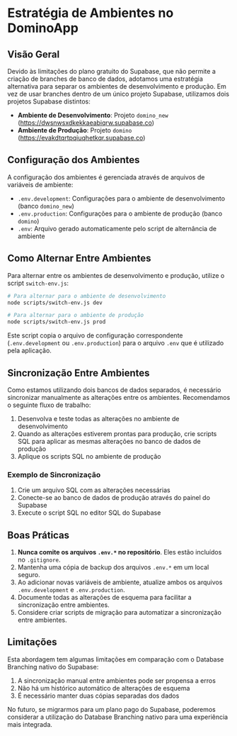 # Estratégia de Ambientes no DominoApp

## Visão Geral

Devido às limitações do plano gratuito do Supabase, que não permite a criação de branches de banco de dados, adotamos uma estratégia alternativa para separar os ambientes de desenvolvimento e produção. Em vez de usar branches dentro de um único projeto Supabase, utilizamos dois projetos Supabase distintos:

- **Ambiente de Desenvolvimento**: Projeto `domino_new` (https://dwsnwsxdkekkaeabiqrw.supabase.co)
- **Ambiente de Produção**: Projeto `domino` (https://evakdtqrtpqiuqhetkqr.supabase.co)

## Configuração dos Ambientes

A configuração dos ambientes é gerenciada através de arquivos de variáveis de ambiente:

- `.env.development`: Configurações para o ambiente de desenvolvimento (banco `domino_new`)
- `.env.production`: Configurações para o ambiente de produção (banco `domino`)
- `.env`: Arquivo gerado automaticamente pelo script de alternância de ambiente

## Como Alternar Entre Ambientes

Para alternar entre os ambientes de desenvolvimento e produção, utilize o script `switch-env.js`:

```bash
# Para alternar para o ambiente de desenvolvimento
node scripts/switch-env.js dev

# Para alternar para o ambiente de produção
node scripts/switch-env.js prod
```

Este script copia o arquivo de configuração correspondente (`.env.development` ou `.env.production`) para o arquivo `.env` que é utilizado pela aplicação.

## Sincronização Entre Ambientes

Como estamos utilizando dois bancos de dados separados, é necessário sincronizar manualmente as alterações entre os ambientes. Recomendamos o seguinte fluxo de trabalho:

1. Desenvolva e teste todas as alterações no ambiente de desenvolvimento
2. Quando as alterações estiverem prontas para produção, crie scripts SQL para aplicar as mesmas alterações no banco de dados de produção
3. Aplique os scripts SQL no ambiente de produção

### Exemplo de Sincronização

1. Crie um arquivo SQL com as alterações necessárias
2. Conecte-se ao banco de dados de produção através do painel do Supabase
3. Execute o script SQL no editor SQL do Supabase

## Boas Práticas

1. **Nunca comite os arquivos `.env.*` no repositório**. Eles estão incluídos no `.gitignore`.
2. Mantenha uma cópia de backup dos arquivos `.env.*` em um local seguro.
3. Ao adicionar novas variáveis de ambiente, atualize ambos os arquivos `.env.development` e `.env.production`.
4. Documente todas as alterações de esquema para facilitar a sincronização entre ambientes.
5. Considere criar scripts de migração para automatizar a sincronização entre ambientes.

## Limitações

Esta abordagem tem algumas limitações em comparação com o Database Branching nativo do Supabase:

1. A sincronização manual entre ambientes pode ser propensa a erros
2. Não há um histórico automático de alterações de esquema
3. É necessário manter duas cópias separadas dos dados

No futuro, se migrarmos para um plano pago do Supabase, poderemos considerar a utilização do Database Branching nativo para uma experiência mais integrada.